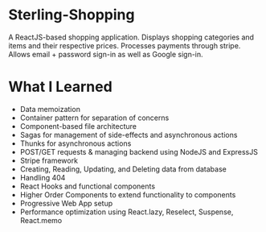 # Sterling-Shopping

A ReactJS-based shopping application. Displays shopping categories and items and their respective prices. Processes payments through stripe. Allows email + password sign-in as well as Google sign-in.

# What I Learned

* Data memoization
* Container pattern for separation of concerns
* Component-based file architecture
* Sagas for management of side-effects and asynchronous actions
* Thunks for asynchronous actions
* POST/GET requests & managing backend using NodeJS and ExpressJS
* Stripe framework
* Creating, Reading, Updating, and Deleting data from database
* Handling 404
* React Hooks and functional components
* Higher Order Components to extend functionality to components
* Progressive Web App setup
* Performance optimization using React.lazy, Reselect, Suspense, React.memo

